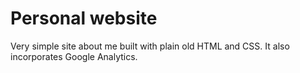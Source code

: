 Personal website
=================

Very simple site about me built with plain old HTML and CSS. It also incorporates Google Analytics.
